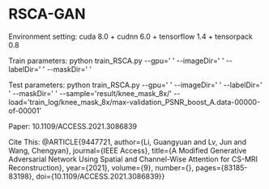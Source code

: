# RSCA-GAN

Environment setting: cuda 8.0 + cudnn 6.0 + tensorflow 1.4 + tensorpack 0.8

Train parameters: python train_RSCA.py --gpu=' ' --imageDir=' ' --labelDir=' ' --maskDir=' ' 

Test parameters: python train_RSCA.py --gpu=' ' --imageDir=' ' --labelDir=' ' --maskDir=' ' --sample='result/knee_mask_8x/' --load='train_log/knee_mask_8x/max-validation_PSNR_boost_A.data-00000-of-00001'

Paper: 10.1109/ACCESS.2021.3086839

Cite This:
@ARTICLE{9447721,  author={Li, Guangyuan and Lv, Jun and Wang, Chengyan},  journal={IEEE Access},   title={A Modified Generative Adversarial Network Using Spatial and Channel-Wise Attention for CS-MRI Reconstruction},   year={2021},  volume={9},  number={},  pages={83185-83198},  doi={10.1109/ACCESS.2021.3086839}}
